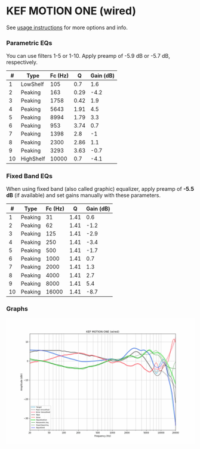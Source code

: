 # KEF MOTION ONE (wired)
See [usage instructions](https://github.com/jaakkopasanen/AutoEq#usage) for more options and info.

### Parametric EQs
You can use filters 1-5 or 1-10. Apply preamp of -5.9 dB or -5.7 dB, respectively.

|   # | Type      |   Fc (Hz) |    Q |   Gain (dB) |
|-----|-----------|-----------|------|-------------|
|   1 | LowShelf  |       105 | 0.7  |         1.6 |
|   2 | Peaking   |       163 | 0.29 |        -4.2 |
|   3 | Peaking   |      1758 | 0.42 |         1.9 |
|   4 | Peaking   |      5643 | 1.91 |         4.5 |
|   5 | Peaking   |      8994 | 1.79 |         3.3 |
|   6 | Peaking   |       953 | 3.74 |         0.7 |
|   7 | Peaking   |      1398 | 2.8  |        -1   |
|   8 | Peaking   |      2300 | 2.86 |         1.1 |
|   9 | Peaking   |      3293 | 3.63 |        -0.7 |
|  10 | HighShelf |     10000 | 0.7  |        -4.1 |

### Fixed Band EQs
When using fixed band (also called graphic) equalizer, apply preamp of **-5.5 dB** (if available) and set gains manually with these parameters.

|   # | Type    |   Fc (Hz) |    Q |   Gain (dB) |
|-----|---------|-----------|------|-------------|
|   1 | Peaking |        31 | 1.41 |         0.6 |
|   2 | Peaking |        62 | 1.41 |        -1.2 |
|   3 | Peaking |       125 | 1.41 |        -2.9 |
|   4 | Peaking |       250 | 1.41 |        -3.4 |
|   5 | Peaking |       500 | 1.41 |        -1.7 |
|   6 | Peaking |      1000 | 1.41 |         0.7 |
|   7 | Peaking |      2000 | 1.41 |         1.3 |
|   8 | Peaking |      4000 | 1.41 |         2.7 |
|   9 | Peaking |      8000 | 1.41 |         5.4 |
|  10 | Peaking |     16000 | 1.41 |        -8.7 |

### Graphs
![](./KEF%20MOTION%20ONE%20(wired).png)
